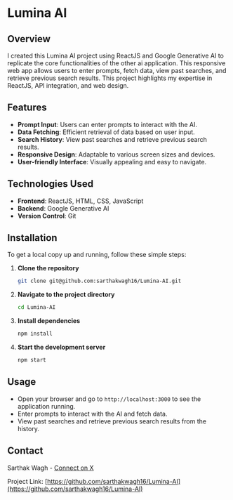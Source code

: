 
# Lumina AI

## Overview

I created this Lumina AI project using ReactJS and Google Generative AI to replicate the core functionalities of the other ai application. This responsive web app allows users to enter prompts, fetch data, view past searches, and retrieve previous search results. This project highlights my expertise in ReactJS, API integration, and web design.

## Features

- **Prompt Input**: Users can enter prompts to interact with the AI.
- **Data Fetching**: Efficient retrieval of data based on user input.
- **Search History**: View past searches and retrieve previous search results.
- **Responsive Design**: Adaptable to various screen sizes and devices.
- **User-friendly Interface**: Visually appealing and easy to navigate.

## Technologies Used

- **Frontend**: ReactJS, HTML, CSS, JavaScript
- **Backend**: Google Generative AI
- **Version Control**: Git

## Installation

To get a local copy up and running, follow these simple steps:

1. **Clone the repository**
   ```sh
   git clone git@github.com:sarthakwagh16/Lumina-AI.git
   ```
2. **Navigate to the project directory**
   ```sh
   cd Lumina-AI
   ```
3. **Install dependencies**
   ```sh
   npm install
   ```
4. **Start the development server**
   ```sh
   npm start
   ```

## Usage

- Open your browser and go to `http://localhost:3000` to see the application running.
- Enter prompts to interact with the AI and fetch data.
- View past searches and retrieve previous search results from the history.


## Contact

Sarthak Wagh - [Connect on X](https://twitter.com/_fotuwala_mh15) 

Project Link: [https://github.com/sarthakwagh16/Lumina-AI](https://github.com/sarthakwagh16/Lumina-AI)
```

